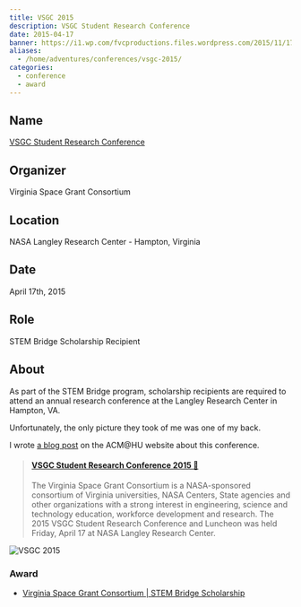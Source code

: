```yaml
---
title: VSGC 2015
description: VSGC Student Research Conference
date: 2015-04-17
banner: https://i1.wp.com/fvcproductions.files.wordpress.com/2015/11/17247649195_4b1578d460_b.jpg
aliases:
  - /home/adventures/conferences/vsgc-2015/
categories:
  - conference
  - award
---
```


## Name

[VSGC Student Research Conference](https://www.vsgc.odu.edu/src/)

## Organizer

Virginia Space Grant Consortium

## Location

NASA Langley Research Center - Hampton, Virginia

## Date

April 17th, 2015

## Role

STEM Bridge Scholarship Recipient

## About

As part of the STEM Bridge program, scholarship recipients are required to attend an annual research conference at the Langley Research Center in Hampton, VA.

Unfortunately, the only picture they took of me was one of my back.

I wrote [a blog post](https://huacm.wordpress.com/2015/04/23/vsgc-student-research-conference-2015/) on the ACM@HU website about this conference.

<blockquote class="embedly-card"><h4><a href="https://huacm.wordpress.com/2015/04/23/vsgc-student-research-conference-2015/">VSGC Student Research Conference 2015 💼</a></h4><p>The Virginia Space Grant Consortium is a NASA-sponsored consortium of Virginia universities, NASA Centers, State agencies and other organizations with a strong interest in engineering, science and technology education, workforce development and research. The 2015 VSGC Student Research Conference and Luncheon was held Friday, April 17 at NASA Langley Research Center.</p></blockquote>
<script async src="//cdn.embedly.com/widgets/platform.js" charset="UTF-8"></script>

![VSGC 2015](https://i1.wp.com/fvcproductions.files.wordpress.com/2015/11/17247649195_4b1578d460_b.jpg)

### Award

- [Virginia Space Grant Consortium | STEM Bridge Scholarship](http://vsgc.odu.edu/awardees/20142015/)
